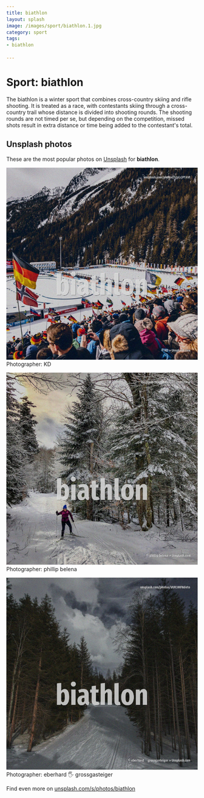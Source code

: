 ```yaml
---
title: biathlon
layout: splash
image: /images/sport/biathlon.1.jpg
category: sport
tags:
- biathlon

---
```

# Sport: biathlon

The biathlon is a winter sport that combines cross-country skiing and rifle shooting. It is treated as a race, with contestants skiing through a cross-country trail whose distance is  divided into shooting rounds. The shooting rounds are not timed per se, but depending on the competition, missed shots result in  extra distance or time being added to the contestant's total.   

 
## Unsplash photos
These are the most popular photos on [Unsplash](https://unsplash.com) for **biathlon**.
 
![biathlon](/images/sport/biathlon.1.jpg)
Photographer:  KD
 
![biathlon](/images/sport/biathlon.2.jpg)
Photographer:  phillip belena
 
![biathlon](/images/sport/biathlon.3.jpg)
Photographer:  eberhard 🖐 grossgasteiger
 
Find even more on [unsplash.com/s/photos/biathlon](https://unsplash.com/s/photos/biathlon)
 
